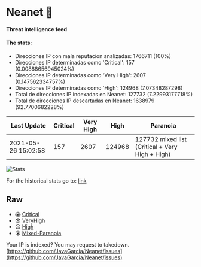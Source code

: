 # Neanet :hocho:
#### Threat intelligence feed
#### The stats:

- Direcciones IP con mala reputacion analizadas: 1766711 (100%)
- Direcciones IP determinadas como 'Critical':  157 (0.00888656945024%)
- Direcciones IP determinadas como 'Very High':  2607 (0.147562334757%)
- Direcciones IP determinadas como 'High':  124968 (7.07348287298)
- Total de direcciones IP indexadas en Neanet:  127732 (7.22993177718%)
- Total de direcciones IP descartadas en Neanet:  1638979 (92.7700682228%)

| Last Update | Critical | Very High | High | Paranoia |
| --- | --- | --- | --- | --- |
| 2021-05-26 15:02:58 | 157 | 2607 | 124968 | 127732 mixed list (Critical + Very High + High)|

![Stats](https://docs.google.com/spreadsheets/d/e/2PACX-1vSnaNMIXVabIpDJjufMlzH7poXnshF3mgd8Is1g9ytUEzVsP5my4Trn8f-xkoLLQ38xpL3HtmUexLo6/pubchart?oid=501124687&format=image)

For the historical stats go to: [link](/stats.csv)
## Raw
- :scream: [Critical](https://raw.githubusercontent.com/JavaGarcia/Neanet/master/blacklists/neanet_critical.txt)
- :fearful: [VeryHigh](https://raw.githubusercontent.com/JavaGarcia/Neanet/master/blacklists/neanet_veryHigh.txtt)
- :frowning: [High](https://raw.githubusercontent.com/JavaGarcia/Neanet/master/blacklists/neanet_high.txt)
- :dizzy_face: [Mixed-Paranoia](https://raw.githubusercontent.com/JavaGarcia/Neanet/master/blacklists/neanet_all.txt)


Your IP is indexed? You may request to takedown. [https://github.com/JavaGarcia/Neanet/issues](https://github.com/JavaGarcia/Neanet/issues)































































































































































































































































































































































































































































































































































































































































































































































































































































































































































































































































































































































































































































































































































































































































































































































































































































































































































































































































































































































































































































































































































































































































































































































































































































































































































































































































































































































































































































































































































































































































































































































































































































































































































































































































































































































































































































































































































































































































































































































































































































































































































































































































































































































































































































































































































































































































































































































































































































































































































































































































































































































































































































































































































































































































































































































































































































































































































































































































































































































































































































































































































































































































































































































































































































































































































































































































































































































































































